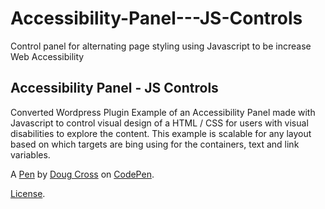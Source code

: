 # Accessibility-Panel---JS-Controls
Control panel for alternating page styling using Javascript to be increase Web Accessibility

Accessibility Panel - JS Controls
---------------------------------
Converted Wordpress Plugin Example of an Accessibility Panel made with Javascript to control visual design of a HTML / CSS for users with visual disabilities to explore the content. This example is scalable for any layout based on which targets are bing using for the containers, text and link variables.

A [Pen](https://codepen.io/DougCrossDesign/pen/RjyaYZ) by [Doug Cross](https://codepen.io/DougCrossDesign) on [CodePen](https://codepen.io).

[License](https://codepen.io/DougCrossDesign/pen/RjyaYZ/license).
